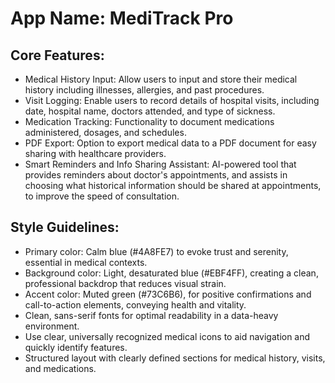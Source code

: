 # **App Name**: MediTrack Pro

## Core Features:

- Medical History Input: Allow users to input and store their medical history including illnesses, allergies, and past procedures.
- Visit Logging: Enable users to record details of hospital visits, including date, hospital name, doctors attended, and type of sickness.
- Medication Tracking: Functionality to document medications administered, dosages, and schedules.
- PDF Export: Option to export medical data to a PDF document for easy sharing with healthcare providers.
- Smart Reminders and Info Sharing Assistant: AI-powered tool that provides reminders about doctor's appointments, and assists in choosing what historical information should be shared at appointments, to improve the speed of consultation.

## Style Guidelines:

- Primary color: Calm blue (#4A8FE7) to evoke trust and serenity, essential in medical contexts.
- Background color: Light, desaturated blue (#EBF4FF), creating a clean, professional backdrop that reduces visual strain.
- Accent color: Muted green (#73C6B6), for positive confirmations and call-to-action elements, conveying health and vitality.
- Clean, sans-serif fonts for optimal readability in a data-heavy environment.
- Use clear, universally recognized medical icons to aid navigation and quickly identify features.
- Structured layout with clearly defined sections for medical history, visits, and medications.